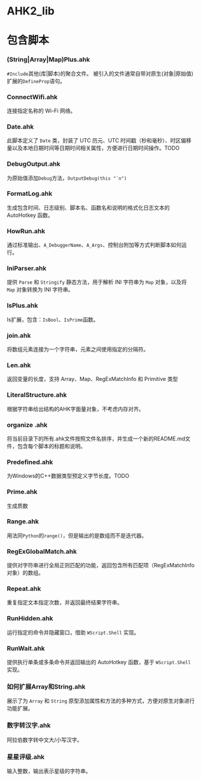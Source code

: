 # AHK2_lib

# 包含脚本
### (String|Array|Map)Plus.ahk
`#Include`其他(库|脚本)的聚合文件。
被引入的文件通常自带对原生(对象|原始值)扩展的`DefineProp`语句。

### ConnectWifi.ahk
连接指定名称的 Wi-Fi 网络。

### Date.ahk
此脚本定义了 `Date` 类，封装了 UTC 历元、UTC 时间戳（秒和毫秒）、时区偏移量以及本地日期时间等日期时间相关属性，方便进行日期时间操作。TODO

### DebugOutput.ahk
为原始值添加`Debug`方法，``OutputDebug(this "`n")``

### FormatLog.ahk
生成包含时间、日志级别、脚本名、函数名和说明的格式化日志文本的 AutoHotkey 函数。

### HowRun.ahk
通过标准输出、`A_DebuggerName`、`A_Args`、控制台附加等方式判断脚本如何运行。

### IniParser.ahk
提供 `Parse` 和 `Stringify` 静态方法，用于解析 INI 字符串为 `Map` 对象，以及将 `Map` 对象转换为 INI 字符串。

### IsPlus.ahk
Is扩展，包含：`IsBool`、`IsPrime`函数。

### join.ahk
将数组元素连接为一个字符串，元素之间使用指定的分隔符。

### Len.ahk
返回变量的长度，支持 Array、Map、RegExMatchInfo 和 Primitive 类型

### LiteralStructure.ahk
根据字符串给出结构的AHK字面量对象，不考虑内存对齐。

### organize .ahk
将当前目录下的所有.ahk文件按照文件名排序，并生成一个新的README.md文件，包含每个脚本的标题和说明。

### Predefined.ahk
为Windows的C++数据类型预定义字节长度。TODO

### Prime.ahk
生成质数

### Range.ahk
用法同`Python`的`range()`，但是输出的是数组而不是迭代器。

### RegExGlobalMatch.ahk
提供对字符串进行全局正则匹配的功能，返回包含所有匹配项（RegExMatchInfo 对象）的数组。

### Repeat.ahk
重复指定文本指定次数，并返回最终结果字符串。

### RunHidden.ahk
运行指定的命令并隐藏窗口，借助 `WScript.Shell` 实现。

### RunWait.ahk
提供执行单条或多条命令并返回输出的 AutoHotkey 函数，基于 `WScript.Shell` 实现。

### 如何扩展Array和String.ahk
展示了为 `Array` 和 `String` 原型添加属性和方法的多种方式，方便对原生对象进行功能扩展。

### 数字转汉字.ahk
阿拉伯数字转中文大/小写汉字。

### 星星评级.ahk
输入整数，输出表示星级的字符串。

